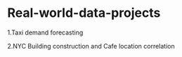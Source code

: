 # Real-world-data-projects
1.Taxi demand forecasting

2.NYC Building construction and Cafe location correlation
